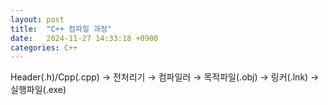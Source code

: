 ```yaml
---
layout: post
title:  "C++ 컴파일 과정"
date:   2024-11-27 14:33:18 +0900
categories: C++
---
```

Header(.h)/Cpp(.cpp) → 전처리기 → 컴파일러 → 목적파일(.obj) → 링커(.lnk) → 실행파일(.exe)